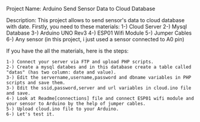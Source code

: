 Project Name: Arduino Send Sensor Data to Cloud Database

Description: This project allows to send sensor's data to cloud database with date.
Firstly, you need to these materials:
	1-) Cloud Server
	2-) Mysql Database
	3-) Arduino UNO Rev3
	4-) ESP01 Wifi Module
	5-) Jumper Cables
	6-) Any sensor (in this project, i just used a sensor connected to A0 pin)

If you have the all the materials, here is the steps:
	
	1-) Connect your server via FTP and upload PHP scripts.
	2-) Create a mysql databes and in this database create a table called "datas" (has two column: date and value).
	3-) Edit the servername,username,password and dbname variables in PHP scripts and save them.
	3-) Edit the ssid,password,server and url variables in cloud.ino file and save.
	4-) Look at Readme[connections] file and connect ESP01 wifi module and your sensor to Arduino by the help of jumper cables.
	5-) Upload cloud.ino file to your Arduino.
	6-) Let's test it.
